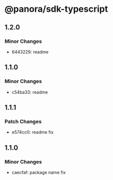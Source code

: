 # @panora/sdk-typescript

## 1.2.0

### Minor Changes

- 6443229: readme

## 1.1.0

### Minor Changes

- c54ba33: readme

## 1.1.1

### Patch Changes

- e574cc0: readme fix

## 1.1.0

### Minor Changes

- caecfaf: package name fix
